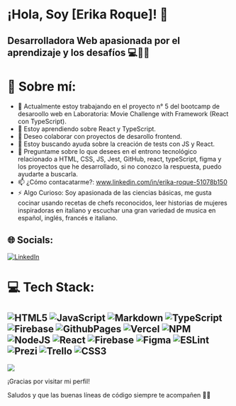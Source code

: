 # ¡Hola, Soy [Erika Roque]! 👋

## Desarrolladora Web apasionada por el aprendizaje y los desafíos 💻📒🙌

# 💫 Sobre mí:

- 🔭 Actualmente estoy trabajando en el proyecto n° 5 del bootcamp de desaroollo web en Laboratoria: Movie Challenge with Framework (React con TypeScript).
- 🌱 Estoy aprendiendo sobre React y TypeScript.
- 👯 Deseo colaborar con proyectos de desarollo frontend.
- 🤔 Estoy buscando ayuda sobre la creación de tests con JS y React.
- 💬 Preguntame sobre lo que desees en el entrono tecnológico relacionado a HTML, CSS, JS, Jest, GitHub, react, typeScript, figma y los proyectos que he desarrollado, si no conozco la respuesta, puedo ayudarte a buscarla.
- 📫 ¿Cómo contacatarme?: www.linkedin.com/in/erika-roque-51078b150
- ⚡ Algo Curioso: Soy apasionada de las ciencias básicas, me gusta cocinar usando recetas de chefs reconocidos, leer historias de mujeres inspiradoras en italiano y escuchar una gran variedad de musica en español, inglés, francés e italiano.


## 🌐 Socials:
[![LinkedIn](https://img.shields.io/badge/LinkedIn-%230077B5.svg?logo=linkedin&logoColor=white)](https://linkedin.com/in/www.linkedin.com/in/erika-roque-51078b150) 

# 💻 Tech Stack:
![HTML5](https://img.shields.io/badge/html5-%23E34F26.svg?style=for-the-badge&logo=html5&logoColor=white) ![JavaScript](https://img.shields.io/badge/javascript-%23323330.svg?style=for-the-badge&logo=javascript&logoColor=%23F7DF1E) ![Markdown](https://img.shields.io/badge/markdown-%23000000.svg?style=for-the-badge&logo=markdown&logoColor=white) ![TypeScript](https://img.shields.io/badge/typescript-%23007ACC.svg?style=for-the-badge&logo=typescript&logoColor=white) ![Firebase](https://img.shields.io/badge/firebase-%23039BE5.svg?style=for-the-badge&logo=firebase) ![GithubPages](https://img.shields.io/badge/github%20pages-121013?style=for-the-badge&logo=github&logoColor=white) ![Vercel](https://img.shields.io/badge/vercel-%23000000.svg?style=for-the-badge&logo=vercel&logoColor=white) ![NPM](https://img.shields.io/badge/NPM-%23CB3837.svg?style=for-the-badge&logo=npm&logoColor=white) ![NodeJS](https://img.shields.io/badge/node.js-6DA55F?style=for-the-badge&logo=node.js&logoColor=white) ![React](https://img.shields.io/badge/react-%2320232a.svg?style=for-the-badge&logo=react&logoColor=%2361DAFB) ![Firebase](https://img.shields.io/badge/Firebase-039BE5?style=for-the-badge&logo=Firebase&logoColor=white) ![Figma](https://img.shields.io/badge/figma-%23F24E1E.svg?style=for-the-badge&logo=figma&logoColor=white) ![ESLint](https://img.shields.io/badge/ESLint-4B3263?style=for-the-badge&logo=eslint&logoColor=white) ![Prezi](https://img.shields.io/badge/Prezi-%23000000.svg?style=for-the-badge&logo=Prezi&logoColor=white) ![Trello](https://img.shields.io/badge/Trello-%23026AA7.svg?style=for-the-badge&logo=Trello&logoColor=white) ![CSS3](https://img.shields.io/badge/css3-%231572B6.svg?style=for-the-badge&logo=css3&logoColor=white)
---
[![](https://visitcount.itsvg.in/api?id=Roquerika&icon=0&color=0)](https://visitcount.itsvg.in)

<!-- Proudly created with GPRM ( https://gprm.itsvg.in ) -->

  ¡Gracias por visitar mi perfil!

  Saludos y que las buenas líneas de código siempre te acompañen 🚀💫
